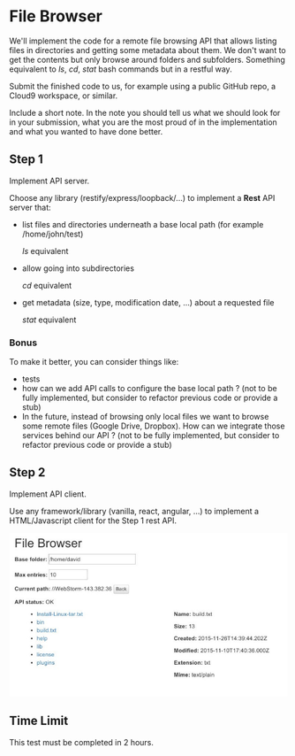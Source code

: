 # File Browser

We'll implement the code for a remote file browsing API that allows listing files
in directories and getting some metadata about them.
We don't want to get the contents but only browse around folders and subfolders.
Something equivalent to *ls*, *cd*, *stat* bash commands but in a restful way.

Submit the finished code to us, for example using a public GitHub repo, a Cloud9
workspace, or similar.

Include a short note. In the note you should tell us what we should
look for in your submission, what you are the most proud of in the implementation and
what you wanted to have done better.

## Step 1

Implement API server.

Choose any library (restify/express/loopback/...) to implement a **Rest** API server that:
 * list files and directories underneath a base local path (for example /home/john/test)

   _ls_ equivalent
 * allow going into subdirectories

   _cd_ equivalent
 * get metadata (size, type, modification date, ...) about a requested file
 
   _stat_ equivalent


### Bonus

To make it better, you can consider things like:
 * tests
 * how can we add API calls to configure the base local path ?
   (not to be fully implemented, but consider to refactor previous code or provide a stub)
 * In the future, instead of browsing only local files we want to browse some
   remote files (Google Drive, Dropbox). How can we integrate those services
   behind our API ?
   (not to be fully implemented, but consider to refactor previous code or provide a stub)

## Step 2

Implement API client.

Use any framework/library (vanilla, react, angular, ...) to implement a HTML/Javascript client for the Step 1 rest API.

![example screen shot](/client_example.jpg?raw=true)

## Time Limit

This test must be completed in 2 hours.
